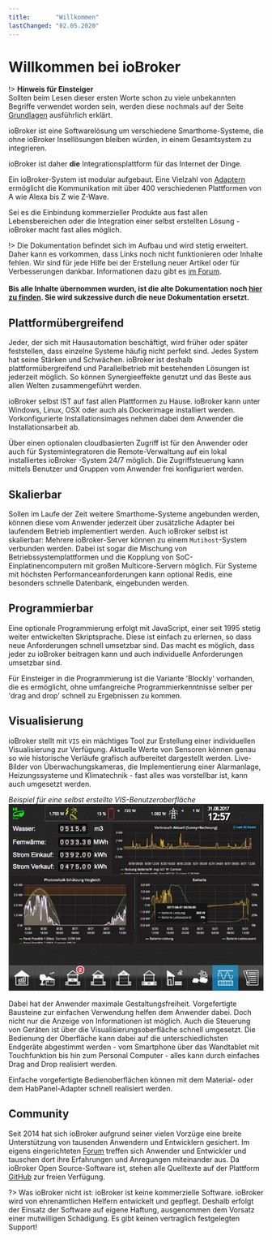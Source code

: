 ```yaml
---
title:       "Willkommen"
lastChanged: "02.05.2020"
---
```

# Willkommen bei ioBroker
!> **Hinweis für Einsteiger**  
    Sollten beim Lesen dieser ersten Worte schon zu viele unbekannten Begriffe
    verwendet worden sein, werden diese nochmals auf der Seite [Grundlagen][]
    ausführlich erklärt.

ioBroker ist eine Softwarelösung um verschiedene Smarthome-Systeme, die ohne
ioBroker Insellösungen bleiben würden, in einem Gesamtsystem zu integrieren.

ioBroker ist daher **die** Integrationsplattform für das Internet der Dinge.

Ein ioBroker-System ist modular aufgebaut. Eine Vielzahl von [Adaptern][] ermöglicht
die Kommunikation mit über 400 verschiedenen Plattformen von A wie Alexa bis Z
wie Z-Wave.  

Sei es die Einbindung kommerzieller Produkte aus fast allen Lebensbereichen oder
die Integration einer selbst erstellten Lösung - ioBroker macht fast alles möglich.

!> Die Dokumentation befindet sich im Aufbau und wird stetig erweitert.
   Daher kann es vorkommen, dass Links noch nicht funktionieren oder
   Inhalte fehlen. Wir sind für jede Hilfe bei der Erstellung neuer
   Artikel oder für Verbesserungen dankbar. Informationen dazu gibt
   es [im Forum][].
   <br><br>
   **Bis alle Inhalte übernommen wurden, ist die alte Dokumentation noch [hier zu finden].
   Sie wird sukzessive durch die neue Dokumentation ersetzt.**


## Plattformübergreifend
Jeder, der sich mit Hausautomation beschäftigt, wird früher oder später
feststellen, dass einzelne Systeme häufig nicht perfekt sind. Jedes System hat
seine Stärken und Schwächen. ioBroker ist deshalb plattformübergreifend und
Parallelbetrieb mit bestehenden Lösungen ist jederzeit möglich. So können
Synergieeffekte genutzt und das Beste aus allen Welten zusammengeführt werden.

ioBroker selbst IST auf fast allen Plattformen zu Hause. ioBroker kann unter
Windows, Linux, OSX oder auch als Dockerimage installiert werden.
Vorkonfigurierte Installationsimages nehmen dabei dem Anwender die
Installationsarbeit ab.

Über einen optionalen cloudbasierten Zugriff ist für den Anwender oder auch
für Systemintegratoren die Remote-Verwaltung auf ein lokal installiertes ioBroker
-System 24/7 möglich. Die Zugriffsteuerung kann mittels Benutzer und Gruppen vom
Anwender frei konfiguriert werden.

## Skalierbar
Sollen im Laufe der Zeit weitere Smarthome-Systeme angebunden werden, können
diese vom Anwender jederzeit über zusätzliche Adapter bei laufendem Betrieb
implementiert werden.
Auch ioBroker selbst ist skalierbar: Mehrere ioBroker-Server können zu einem
`Mutihost`-System verbunden werden. Dabei ist sogar die Mischung von
Betriebssystemplattformen und die Kopplung von SoC-Einplatinencomputern mit
großen Multicore-Servern möglich.
Für Systeme mit höchsten Performanceanforderungen kann optional Redis, eine
besonders schnelle Datenbank, eingebunden werden.

## Programmierbar
Eine optionale Programmierung erfolgt mit JavaScript, einer seit 1995 stetig
weiter entwickelten Skriptsprache. Diese ist einfach zu erlernen, so dass neue 
Anforderungen schnell umsetzbar sind. Das macht es möglich, dass jeder zu 
ioBroker beitragen kann und auch individuelle Anforderungen umsetzbar sind.

Für Einsteiger in die Programmierung ist die Variante 'Blockly' vorhanden, die es 
ermöglicht, ohne umfangreiche Programmierkenntnisse selber per 'drag and drop' 
schnell zu Ergebnissen zu kommen. 

## Visualisierung
ioBroker stellt mit `VIS` ein mächtiges Tool zur Erstellung einer individuellen 
Visualisierung zur Verfügung. Aktuelle Werte von Sensoren können genau so wie 
historische Verläufe grafisch aufbereitet dargestellt werden. Live-Bilder von 
Überwachungskameras, die Implementierung einer Alarmanlage, Heizungssysteme und 
Klimatechnik - fast alles was vorstellbar ist, kann auch umgesetzt werden. 

*Beispiel für eine selbst erstellte VIS-Benutzeroberfläche*
![VIS](media/vis2.png)  


Dabei hat der Anwender maximale Gestaltungsfreiheit. Vorgefertigte Bausteine zur 
einfachen Verwendung helfen dem Anwender dabei. Doch nicht nur die Anzeige von 
Informationen ist möglich. Auch die Steuerung von Geräten ist über die 
Visualisierungsoberfläche schnell umgesetzt. Die Bedienung der Oberfläche kann 
dabei auf die unterschiedlichsten Endgeräte abgestimmt werden - vom Smartphone 
über das Wandtablet mit Touchfunktion bis hin zum Personal Computer - alles kann 
durch einfaches Drag and Drop realisiert werden. 

Einfache vorgefertigte Bedienoberflächen können mit dem Material- oder dem 
HabPanel-Adapter schnell realisiert werden.



## Community
Seit 2014 hat sich ioBroker aufgrund seiner vielen Vorzüge eine breite 
Unterstützung von tausenden Anwendern und Entwicklern gesichert. Im eigens 
eingerichteten [Forum][] treffen sich Anwender und Entwickler und tauschen dort ihre 
Erfahrungen und Anregungen miteinander aus. Da ioBroker Open Source-Software ist, 
stehen alle Quelltexte auf der Plattform [GitHub][] 
zur freien Verfügung. 

?> Was ioBroker nicht ist: 
   ioBroker ist keine kommerzielle Software. ioBroker wird von ehrenamtlichen Helfern 
   entwickelt und gepflegt. Deshalb erfolgt der Einsatz der Software auf eigene Haftung, 
   ausgenommen dem Vorsatz einer mutwilligen Schädigung. 
   Es gibt keinen vertraglich festgelegten Support!

[Grundlagen]: https://www.iobroker.net/#de/documentation/basics/README.md
[Adaptern]: http://download.iobroker.net/list.html
[hier zu finden]: https://www.iobroker.net/docu/
[im Forum]: https://forum.iobroker.net/viewtopic.php?f=8&t=16933
[GitHub]: https://github.com/ioBroker
[Forum]: https://forum.iobroker.net